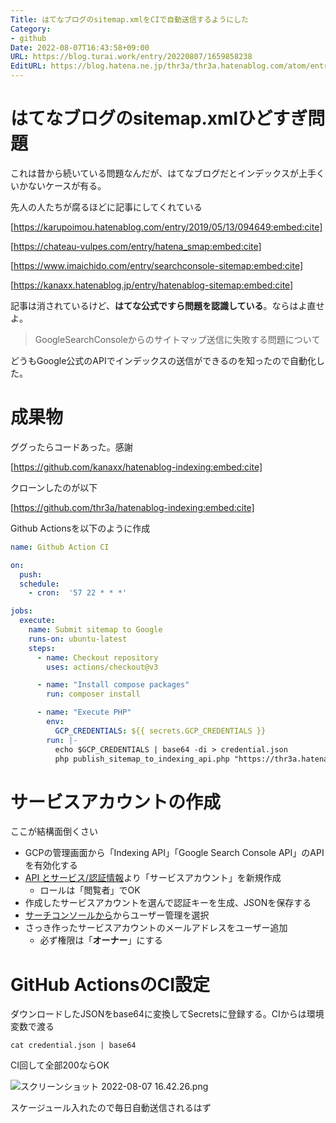 ```yaml
---
Title: はてなブログのsitemap.xmlをCIで自動送信するようにした
Category:
- github
Date: 2022-08-07T16:43:58+09:00
URL: https://blog.turai.work/entry/20220807/1659858238
EditURL: https://blog.hatena.ne.jp/thr3a/thr3a.hatenablog.com/atom/entry/4207112889906559477
---
```


# はてなブログのsitemap.xmlひどすぎ問題

これは昔から続いている問題なんだが、はてなブログだとインデックスが上手くいかないケースが有る。

先人の人たちが腐るほどに記事にしてくれている

[https://karupoimou.hatenablog.com/entry/2019/05/13/094649:embed:cite]

[https://chateau-vulpes.com/entry/hatena_smap:embed:cite]

[https://www.imaichido.com/entry/searchconsole-sitemap:embed:cite]

[https://kanaxx.hatenablog.jp/entry/hatenablog-sitemap:embed:cite]

記事は消されているけど、**はてな公式ですら問題を認識している**。ならはよ直せよ。

> GoogleSearchConsoleからのサイトマップ送信に失敗する問題について

どうもGoogle公式のAPIでインデックスの送信ができるのを知ったので自動化した。

# 成果物

ググったらコードあった。感謝

[https://github.com/kanaxx/hatenablog-indexing:embed:cite]

クローンしたのが以下

[https://github.com/thr3a/hatenablog-indexing:embed:cite]

Github Actionsを以下のように作成

```yaml
name: Github Action CI

on:
  push:
  schedule:
    - cron:  '57 22 * * *'

jobs:
  execute:
    name: Submit sitemap to Google
    runs-on: ubuntu-latest
    steps:
      - name: Checkout repository
        uses: actions/checkout@v3

      - name: "Install compose packages"
        run: composer install

      - name: "Execute PHP"
        env:
          GCP_CREDENTIALS: ${{ secrets.GCP_CREDENTIALS }}
        run: |-
          echo $GCP_CREDENTIALS | base64 -di > credential.json
          php publish_sitemap_to_indexing_api.php "https://thr3a.hatenablog.com/sitemap_periodical.xml?year=$(date +%Y)&month=$(date +%-m)"
```

# サービスアカウントの作成

ここが結構面倒くさい

- GCPの管理画面から「Indexing API」「Google Search Console API」のAPIを有効化する
- [API とサービス/認証情報](https://console.cloud.google.com/apis/credentials)より「サービスアカウント」を新規作成
  - ロールは「閲覧者」でOK
- 作成したサービスアカウントを選んで認証キーを生成、JSONを保存する
- [サーチコンソールから](https://search.google.com/search-console/users)からユーザー管理を選択
- さっき作ったサービスアカウントのメールアドレスをユーザー追加
  - 必ず権限は「**オーナー**」にする

# GitHub ActionsのCI設定

ダウンロードしたJSONをbase64に変換してSecretsに登録する。CIからは環境変数で渡る

```
cat credential.json | base64
```

CI回して全部200ならOK

![スクリーンショット 2022-08-07 16.42.26.png](https://cdn-ak.f.st-hatena.com/images/fotolife/t/thr3a/20220807/20220807164243.png)

スケージュール入れたので毎日自動送信されるはず

